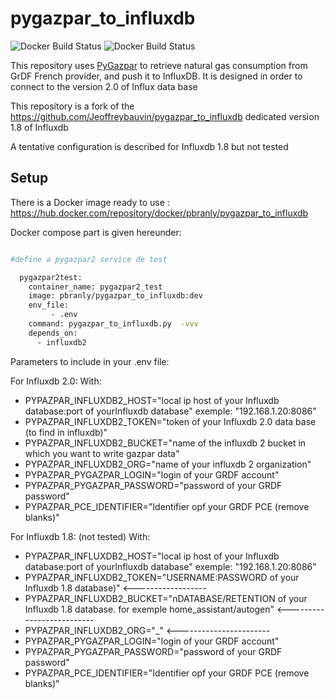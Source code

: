 # pygazpar_to_influxdb

![Docker Build Status](https://img.shields.io/docker/cloud/automated/jeoffrey54/pygazpar_to_influxdb.svg) ![Docker Build Status](https://img.shields.io/docker/cloud/build/jeoffrey54/pygazpar_to_influxdb.svg)


This repository uses [PyGazpar](https://github.com/ssenart/PyGazpar) to retrieve natural gas consumption from GrDF French provider, and push it to InfluxDB.
It is designed in order to connect to the version 2.0 of Influx data base

This repository is a fork of the https://github.com/Jeoffreybauvin/pygazpar_to_influxdb dedicated version 1.8 of Influxdb

A tentative configuration is described for Influxdb 1.8 but not tested

## Setup

There is a Docker image ready to use : https://hub.docker.com/repository/docker/pbranly/pygazpar_to_influxdb

Docker compose part is given hereunder:

```bash

#define a pygazpar2 service de test

  pygazpar2test:
    container_name: pygazpar2_test
    image: pbranly/pygazpar_to_influxdb:dev
    env_file:
         - .env
    command: pygazpar_to_influxdb.py  -vvv
    depends_on:
      - influxdb2
```     

Parameters to include in your .env file:

For Influxdb 2.0:
With:
- PYPAZPAR_INFLUXDB2_HOST="local ip host of your Influxdb database:port of yourInfluxdb database" exemple: "192.168.1.20:8086"
- PYPAZPAR_INFLUXDB2_TOKEN="token of your Influxdb 2.0 data base (to find in influxdb)"
- PYPAZPAR_INFLUXDB2_BUCKET="name of the influxdb 2 bucket in which you want to write gazpar data"
- PYPAZPAR_INFLUXDB2_ORG="name of your influxdb 2 organization"
- PYPAZPAR_PYGAZPAR_LOGIN="login of your GRDF account"
- PYPAZPAR_PYGAZPAR_PASSWORD="password of your GRDF password"
- PYPAZPAR_PCE_IDENTIFIER="Identifier opf your GRDF PCE (remove blanks)"

For Influxdb 1.8: (not tested)
With:
- PYPAZPAR_INFLUXDB2_HOST="local ip host of your Influxdb database:port of yourInfluxdb database" exemple: "192.168.1.20:8086"
- PYPAZPAR_INFLUXDB2_TOKEN="USERNAME:PASSWORD of your Influxdb 1.8 database)" <------------------
- PYPAZPAR_INFLUXDB2_BUCKET="nDATABASE/RETENTION of your Influxdb 1.8 database. for exemple home_assistant/autogen" <--------------------------
- PYPAZPAR_INFLUXDB2_ORG="_" <-----------------------
- PYPAZPAR_PYGAZPAR_LOGIN="login of your GRDF account"
- PYPAZPAR_PYGAZPAR_PASSWORD="password of your GRDF password"
- PYPAZPAR_PCE_IDENTIFIER="Identifier opf your GRDF PCE (remove blanks)"
